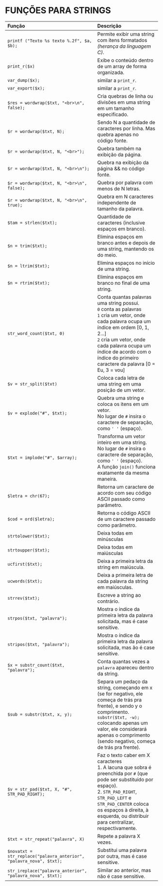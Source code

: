 # FUNÇÕES PARA STRINGS

| Função | Descrição |
|:-----|:-----|
| `printf ("Texto %s texto %.2f", $a, $b);` | Permite exibir uma string com itens formatados *(herança da linguagem C)*. |
| `print_r($x)` | Exibe o conteúdo dentro de um array de forma organizada. |
| `var_dump($x);` | similar a `print_r`. |
| `var_export($x);` | similar a `print_r`. |
| `$res = wordwrap($txt, "<br>\n", false);` | Cria quebras de linha ou divisões em uma string em um tamanho especificado. |
| `$r = wordwrap($txt, N);` | Sendo N a quantidade de caracteres por linha. Mas quebra apenas no código fonte. |
| `$r = wordwrap($txt, N, "<br>");` | Quebra também na exibição da página. |
| `$r = wordwrap($txt, N, "<br>\n");` | Quebra na exibição da página && no código fonte. |
| `$r = wordwrap($txt, N, "<br>\n", false);` | Quebra por palavra com menos de N letras. |
| `$r = wordwrap($txt, N, "<br>\n", true);` | Quebra em N caracteres independente de tamanho da palavra. |
| `$tam = strlen($txt);` | Quantidade de caracteres (inclusive espaços em branco). |
| `$n = trim($txt);` | Elimina espaços em branco antes e depois de uma string, mantendo os do meio. |
| `$n = ltrim($txt);` | Elimina espaços no início de uma string. |
| `$n = rtrim($txt);` | Elimina espaços em branco no final de uma string. |
| `str_word_count($txt, 0)` | Conta quantas palavras uma string possui.<br>`0` conta as palavras<br>`1` cria um vetor, onde cada palavra ocupa um índice em ordem [0, 1, 2...]<br>`2` cria um vetor, onde cada palavra ocupa um índice de acordo com o índice do primeiro caractere da palavra [0 = Eu, 3 = vou] |
| `$v = str_split($txt)` | Coloca cada letra de uma string em uma posição de um vetor. |
| `$v = explode("#", $txt);` | Quebra uma string e coloca os itens em um vetor.<br>No lugar de `#` insira o caractere de separação, como `' '` (espaço). |
| `$txt = implode("#", $array);` | Transforma um vetor inteiro em uma string.<br>No lugar de `#` insira o caractere de separação, como `' '` (espaço).<br>A função `join()` funciona exatamente da mesma maneira. |
| `$letra = chr(67);` | Retorna um caractere de acordo com seu código ASCII passado como parâmetro. |
| `$cod = ord($letra);` | Retorna o código ASCII de um caractere passado como parâmetro. |
| `strtolower($txt);` | Deixa todas em minúsculas |
| `strtoupper($txt);` | Deixa todas em maiúsculas |
| `ucfirst($txt);` | Deixa a primeira letra da string em maiúscula. |
| `ucwords($txt);` | Deixa a primeira letra de cada palavra da string em maiúsculas. |
| `strrev($txt);` | Escreve a string ao contrário. |
| `strpos($txt, "palavra");` | Mostra o índice da primeira letra da palavra solicitada, mas é case sensitive. |
| `stripos($txt, "palavra");` | Mostra o índice da primeira letra da palavra solicitada, mas ão é case sensitive. |
| `$x = substr_count($txt, "palavra");` | Conta quantas vezes a `palavra` apareceu dentro da string. |
| `$sub = substr($txt, x, y);` | Separa um pedaço da string, começando em x (se for negativo, ele começa de trás pra frente), e sendo y o comprimento.<br>`substr($txt, -w);` colocando apenas um valor, ele considerará apenas o comprimento (sendo negativo, começa de trás pra frente). |
| `$v = str_pad($txt, X, "#", STR_PAD_RIGHT);` | Faz o texto caber em X caracteres<br>1. A lacuna que sobra é preenchida por `#` (que pode ser substituído por espaço).<br>2. `STR_PAD_RIGHT`, `STR_PAD_LEFT` e `STR_PAD_CENTER` coloca os espaços à direita, à esquerda, ou distribuir para centralizar, respectivamente. |
| `$txt = str_repeat("palavra", X)` | Repete a palavra X vezes. |
| `$novatxt = str_replace("palavra_anterior", "palavra_nova", $txt);` | Substitui uma palavra por outra, mas é case sensitive. |
| `str_ireplace("palavra_anterior", "palavra_nova", $txt);` | Similar ao anterior, mas não é case sensitive. |